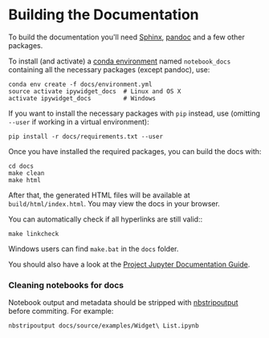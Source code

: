 Building the Documentation
==========================

To build the documentation you'll need [Sphinx](http://www.sphinx-doc.org/), [pandoc](http://pandoc.org/)
and a few other packages.

To install (and activate) a [conda environment](http://conda.pydata.org/docs/using/envs.html#use-environment-from-file) named `notebook_docs`
containing all the necessary packages (except pandoc), use:

```
conda env create -f docs/environment.yml
source activate ipywidget_docs  # Linux and OS X
activate ipywidget_docs         # Windows
```

If you want to install the necessary packages with `pip` instead, use
(omitting `--user` if working in a virtual environment):

```
pip install -r docs/requirements.txt --user
```

Once you have installed the required packages, you can build the docs with:

```
cd docs
make clean
make html
```

After that, the generated HTML files will be available at
`build/html/index.html`. You may view the docs in your browser.

You can automatically check if all hyperlinks are still valid::

```
make linkcheck
```

Windows users can find `make.bat` in the `docs` folder.

You should also have a look at the [Project Jupyter Documentation Guide](https://jupyter.readthedocs.io/en/latest/contrib_docs/index.html).

### Cleaning notebooks for docs

Notebook output and metadata should be stripped with [nbstripoutput](https://github.com/kynan/nbstripout) before commiting. For example:
```
nbstripoutput docs/source/examples/Widget\ List.ipynb
```

